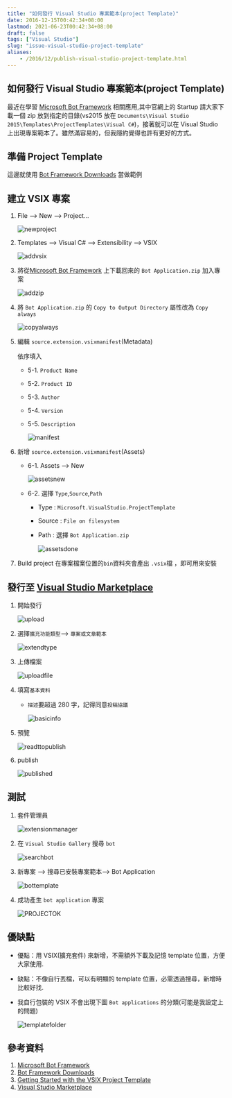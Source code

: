 ```yaml
---
title: "如何發行 Visual Studio 專案範本(project Template)"
date: 2016-12-15T00:42:34+08:00
lastmod: 2021-06-23T00:42:34+08:00
draft: false
tags: ["Visual Studio"]
slug: "issue-visual-studio-project-template"
aliases:
    - /2016/12/publish-visual-studio-project-template.html
---
```


## 如何發行 Visual Studio 專案範本(project Template)

最近在學習 [Microsoft Bot Framework](https://dev.botframework.com/) 相關應用,其中官網上的 Startup 請大家下載一個 zip 放到指定的目錄(vs2015 放在 `Documents\Visual Studio 2015\Templates\ProjectTemplates\Visual C#`)，接著就可以在 Visual Studio 上出現專案範本了。雖然滿容易的，但我隱約覺得也許有更好的方式。

## 準備 Project Template

這邊就使用 [Bot Framework Downloads](https://docs.botframework.com/en-us/downloads/) 當做範例

## 建立 VSIX 專案

1. File --> New --> Project...

    ![newproject](https://trello-attachments.s3.amazonaws.com/58399cb985f76f96f4a0a0f7/950x258/6664f4b7428384e71bdd7daa7f89b65b/_output_newproject.png)

2. Templates --> Visual C# --> Extensibility  --> VSIX

    ![addvsix](https://trello-attachments.s3.amazonaws.com/58399cb985f76f96f4a0a0f7/1200x685/f35f8b79867f47f59d944ee4f4be2bf7/_output_addvsix.png)

3. 將從[Microsoft Bot Framework](https://dev.botframework.com/) 上下載回來的 `Bot Application.zip` 加入專案

    ![addzip](https://trello-attachments.s3.amazonaws.com/58399cb985f76f96f4a0a0f7/369x802/f72dcb046850193bd4bbec44b93837f5/_output_addzip.png)

4. 將 `Bot Application.zip` 的 `Copy to Output Directory` 屬性改為 `Copy always`

    ![copyalways](https://trello-attachments.s3.amazonaws.com/58399cb985f76f96f4a0a0f7/366x756/d9b9d94d7497c6548de077f8c3535b60/_output_copyalways.png)

5. 編輯 `source.extension.vsixmanifest`(Metadata)

    依序填入
     - 5-1. `Product Name`
     - 5-2. `Product ID`
     - 5-3. `Author`
     - 5-4. `Version`
     - 5-5. `Description`

        ![manifest](https://trello-attachments.s3.amazonaws.com/58399cb985f76f96f4a0a0f7/1200x519/fecb085a9423a185b2bd42aeb262a1ca/_output_manifest.png)

6. 新增 `source.extension.vsixmanifest`(Assets)
    - 6-1. Assets --> New

        ![assetsnew](https://trello-attachments.s3.amazonaws.com/58399cb985f76f96f4a0a0f7/1200x637/9ae0f5def60fbe49227b9a04d7fbcb18/_output_assetsnew.png)

    - 6-2. 選擇 `Type`,`Source`,`Path`
        * Type : `Microsoft.VisualStudio.ProjectTemplate`
        * Source : `File on filesystem`
        * Path : 選擇 `Bot Application.zip`

            ![assetsdone](https://trello-attachments.s3.amazonaws.com/58399cb985f76f96f4a0a0f7/691x590/4ab26ac31dc0557bab9bc6efb8fd31bf/_output_assetsdone.png)

7. Build project
 在專案檔案位置的`bin`資料夾會產出 `.vsix`檔 ，即可用來安裝

## 發行至 [Visual Studio Marketplace](https://visualstudiogallery.msdn.microsoft.com/)

1. 開始發行

    ![upload](https://trello-attachments.s3.amazonaws.com/58399cb985f76f96f4a0a0f7/1200x789/c1b3e7227375f8ecd0a07181f19f40af/_output_upload.png)

2. 選擇`擴充功能類型`--> `專案或文章範本`

    ![extendtype](https://trello-attachments.s3.amazonaws.com/58399cb985f76f96f4a0a0f7/667x356/ab99a0f1fadefb8acd5da2703010fa3a/_output_extendtype.png)

3. 上傳檔案

    ![uploadfile](https://trello-attachments.s3.amazonaws.com/58399cb985f76f96f4a0a0f7/481x524/299492d96969a936abb539c90c69bcf2/_output_uploadfile.png)

4. 填寫`基本資料`
    - `描述`要超過 280 字，記得同意`投稿協議`

        ![basicinfo](https://trello-attachments.s3.amazonaws.com/58399cb985f76f96f4a0a0f7/1006x771/17776f7567fdf3f77e1b9378e2710ca2/_output_basicinfo.png)

5. 預覽

    ![readttopublish](https://trello-attachments.s3.amazonaws.com/58399cb985f76f96f4a0a0f7/1058x833/30d7dc33273cce0426c0dd5535975b4d/_output_readttopublish.png)

6. publish

    ![published](https://trello-attachments.s3.amazonaws.com/58399cb985f76f96f4a0a0f7/1018x828/38ed838b879ea1db5fcb1b30cf59017c/_output_published.png)

## 測試

1. 套件管理員

    ![extensionmanager](https://trello-attachments.s3.amazonaws.com/58399cb985f76f96f4a0a0f7/623x816/13ed794d3bb836413bf41698f00e748e/_output_extensionmanager.png)

2. 在 `Visual Studio Gallery` 搜尋 `bot`

    ![searchbot](https://trello-attachments.s3.amazonaws.com/58399cb985f76f96f4a0a0f7/1200x329/9100a24e1c952b33cb113608f33544df/_output_searchbot.png)

3. 新專案 --> 搜尋已安裝專案範本--> Bot Application

    ![bottemplate](https://trello-attachments.s3.amazonaws.com/58399cb985f76f96f4a0a0f7/1200x685/af40ec7cc26670847aedd64dd97b8f9b/_output_bottemplate.png)

4. 成功產生 `bot application` 專案

    ![PROJECTOK](https://trello-attachments.s3.amazonaws.com/58399cb985f76f96f4a0a0f7/361x311/f758ed9e5b1843e0ce6b93a20adeb47f/_output_PROJECTOK.png)

## 優缺點

- 優點：用 VSIX(擴充套件) 來新增，不需額外下載及記憶 template 位置，方便大家使用.
- 缺點：不像自行丟檔，可以有明顯的 template 位置，必需透過搜尋，新增時比較好找.

- 我自行包裝的 VSIX 不會出現下圖 `Bot applications` 的分類(可能是我設定上的問題)

    ![templatefolder](https://trello-attachments.s3.amazonaws.com/58399cb985f76f96f4a0a0f7/701x321/d02eb03fddc29b5fc0704b028f3fe928/_output_templatefolder.png)

## 參考資料

1. [Microsoft Bot Framework](https://dev.botframework.com/)
2. [Bot Framework Downloads](https://docs.botframework.com/en-us/downloads/)
3. [Getting Started with the VSIX Project Template](https://msdn.microsoft.com/en-us/library/dd885241.aspx)
4. [Visual Studio Marketplace](https://visualstudiogallery.msdn.microsoft.com/)
